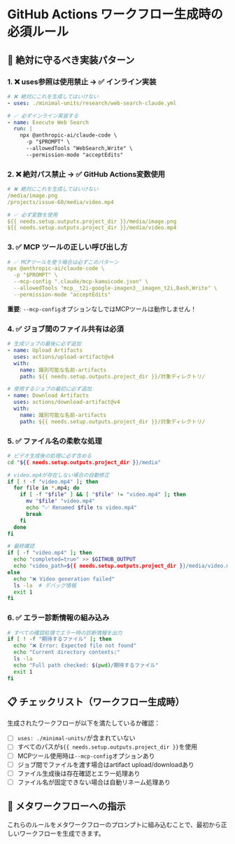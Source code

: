 # GitHub Actions ワークフロー生成時の必須ルール

## 🚨 絶対に守るべき実装パターン

### 1. ❌ uses参照は使用禁止 → ✅ インライン実装

```yaml
# ❌ 絶対にこれを生成してはいけない
- uses: ./minimal-units/research/web-search-claude.yml

# ✅ 必ずインライン実装する
- name: Execute Web Search
  run: |
    npx @anthropic-ai/claude-code \
      -p "$PROMPT" \
      --allowedTools "WebSearch,Write" \
      --permission-mode "acceptEdits"
```

### 2. ❌ 絶対パス禁止 → ✅ GitHub Actions変数使用

```yaml
# ❌ 絶対にこれを生成してはいけない
/media/image.png
/projects/issue-60/media/video.mp4

# ✅ 必ず変数を使用
${{ needs.setup.outputs.project_dir }}/media/image.png
${{ needs.setup.outputs.project_dir }}/media/video.mp4
```

### 3. ✅ MCP ツールの正しい呼び出し方

```yaml
# ✅ MCPツールを使う場合は必ずこのパターン
npx @anthropic-ai/claude-code \
  -p "$PROMPT" \
  --mcp-config ".claude/mcp-kamuicode.json" \
  --allowedTools "mcp__t2i-google-imagen3__imagen_t2i,Bash,Write" \
  --permission-mode "acceptEdits"
```

**重要**: `--mcp-config`オプションなしではMCPツールは動作しません！

### 4. ✅ ジョブ間のファイル共有は必須

```yaml
# 生成ジョブの最後に必ず追加
- name: Upload Artifacts
  uses: actions/upload-artifact@v4
  with:
    name: 識別可能な名前-artifacts
    path: ${{ needs.setup.outputs.project_dir }}/対象ディレクトリ/

# 使用するジョブの最初に必ず追加
- name: Download Artifacts
  uses: actions/download-artifact@v4
  with:
    name: 識別可能な名前-artifacts
    path: ${{ needs.setup.outputs.project_dir }}/対象ディレクトリ/
```

### 5. ✅ ファイル名の柔軟な処理

```bash
# ビデオ生成後の処理に必ず含める
cd "${{ needs.setup.outputs.project_dir }}/media"

# video.mp4が存在しない場合の自動修正
if [ ! -f "video.mp4" ]; then
  for file in *.mp4; do
    if [ -f "$file" ] && [ "$file" != "video.mp4" ]; then
      mv "$file" "video.mp4"
      echo "✅ Renamed $file to video.mp4"
      break
    fi
  done
fi

# 最終確認
if [ -f "video.mp4" ]; then
  echo "completed=true" >> $GITHUB_OUTPUT
  echo "video_path=${{ needs.setup.outputs.project_dir }}/media/video.mp4" >> $GITHUB_OUTPUT
else
  echo "❌ Video generation failed"
  ls -la  # デバッグ情報
  exit 1
fi
```

### 6. ✅ エラー診断情報の組み込み

```bash
# すべての確認処理でエラー時の診断情報を出力
if [ ! -f "期待するファイル" ]; then
  echo "❌ Error: Expected file not found"
  echo "Current directory contents:"
  ls -la
  echo "Full path checked: $(pwd)/期待するファイル"
  exit 1
fi
```

## 📋 チェックリスト（ワークフロー生成時）

生成されたワークフローが以下を満たしているか確認：

- [ ] `uses: ./minimal-units/`が含まれていない
- [ ] すべてのパスが`${{ needs.setup.outputs.project_dir }}`を使用
- [ ] MCPツール使用時は`--mcp-config`オプションあり
- [ ] ジョブ間でファイルを渡す場合はartifact upload/downloadあり
- [ ] ファイル生成後は存在確認とエラー処理あり
- [ ] ファイル名が固定できない場合は自動リネーム処理あり

## 🎯 メタワークフローへの指示

これらのルールをメタワークフローのプロンプトに組み込むことで、最初から正しいワークフローを生成できます。